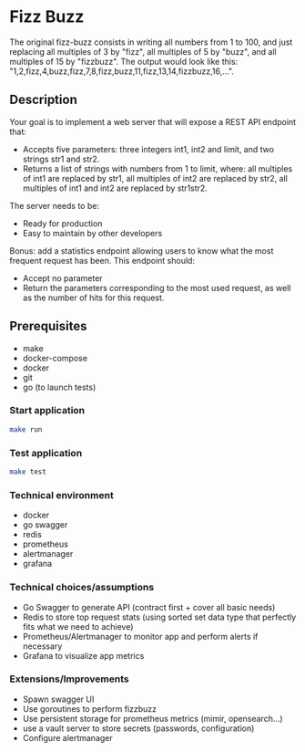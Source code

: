# Fizz Buzz
The original fizz-buzz consists in writing all numbers from 1 to 100, and just replacing all multiples of 3 by "fizz", all multiples of 5 by "buzz", and all multiples of 15 by "fizzbuzz". The output would look like this: "1,2,fizz,4,buzz,fizz,7,8,fizz,buzz,11,fizz,13,14,fizzbuzz,16,...".

## Description

Your goal is to implement a web server that will expose a REST API endpoint that:

- Accepts five parameters: three integers int1, int2 and limit, and two strings str1 and str2.
- Returns a list of strings with numbers from 1 to limit, where: all multiples of int1 are replaced by str1, all multiples of int2 are replaced by str2, all multiples of int1 and int2 are replaced by str1str2.

The server needs to be:
- Ready for production
- Easy to maintain by other developers

Bonus: add a statistics endpoint allowing users to know what the most frequent request has been. This endpoint should:
- Accept no parameter
- Return the parameters corresponding to the most used request, as well as the number of hits for this request.

## Prerequisites

* make
* docker-compose
* docker
* git
* go (to launch tests)

### Start application

  ```sh
  make run
  ```

### Test application

  ```sh
  make test
  ```

### Technical environment

* docker
* go swagger
* redis
* prometheus
* alertmanager
* grafana

### Technical choices/assumptions

* Go Swagger to generate API (contract first + cover all basic needs)
* Redis to store top request stats (using sorted set data type that perfectly fits what we need to achieve)
* Prometheus/Alertmanager to monitor app and perform alerts if necessary
* Grafana to visualize app metrics

### Extensions/Improvements

* Spawn swagger UI
* Use goroutines to perform fizzbuzz
* Use persistent storage for prometheus metrics (mimir, opensearch...)
* use a vault server to store secrets (passwords, configuration)
* Configure alertmanager